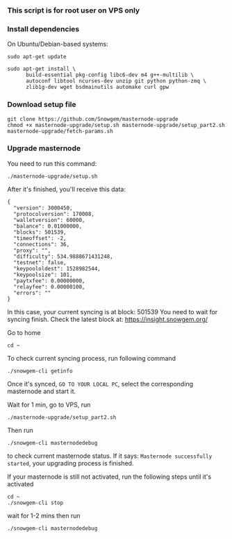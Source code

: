 ### This script is for root user on VPS only

### Install dependencies

On Ubuntu/Debian-based systems:
```
sudo apt-get update
```
```
sudo apt-get install \
      build-essential pkg-config libc6-dev m4 g++-multilib \
      autoconf libtool ncurses-dev unzip git python python-zmq \
      zlib1g-dev wget bsdmainutils automake curl gpw
```

### Download setup file
```
git clone https://github.com/Snowgem/masternode-upgrade
chmod +x masternode-upgrade/setup.sh masternode-upgrade/setup_part2.sh masternode-upgrade/fetch-params.sh
```

### Upgrade masternode

You need to run this command:
```
./masternode-upgrade/setup.sh
```

After it's finished, you'll receive this data:
```
{
  "version": 3000450,
  "protocolversion": 170008,
  "walletversion": 60000,
  "balance": 0.01000000,
  "blocks": 501539,
  "timeoffset": -2,
  "connections": 36,
  "proxy": "",
  "difficulty": 534.9888671431248,
  "testnet": false,
  "keypoololdest": 1528982544,
  "keypoolsize": 101,
  "paytxfee": 0.00000000,
  "relayfee": 0.00000100,
  "errors": ""
}
```

In this case, your current syncing is at block: 501539
You need to wait for syncing finish. Check the latest block at: https://insight.snowgem.org/

Go to home
```
cd ~
```

To check current syncing process, run following command
```
./snowgem-cli getinfo
```

Once it's synced, ``GO TO YOUR LOCAL PC``, select the corresponding masternode and start it.


Wait for 1 min, go to VPS, run
```
./masternode-upgrade/setup_part2.sh
```

Then run 
```
./snowgem-cli masternodedebug
```

to check current masternode status.
If it says: ``Masternode successfully started``, your upgrading process is finished.

If your masternode is still not activated, run the following steps until it's activated
```
cd ~
./snowgem-cli stop
```
wait for 1-2 mins then run
```
./snowgem-cli masternodedebug
```
